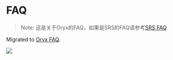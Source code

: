 # FAQ

> Note: 这是关于Oryx的FAQ，如果是SRS的FAQ请参考[SRS FAQ](./faq)

Migrated to [Oryx FAQ](./faq-oryx).

![](https://ossrs.net/gif/v1/sls.gif?site=ossrs.net&path=/lts/pages/faq-oryx-zh)
